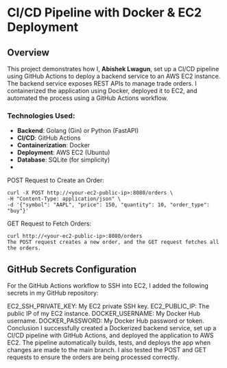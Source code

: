 # CI/CD Pipeline with Docker & EC2 Deployment

## Overview
This project demonstrates how I, **Abishek Lwagun**, set up a CI/CD pipeline using GitHub Actions to deploy a backend service to an AWS EC2 instance. The backend service exposes REST APIs to manage trade orders. I containerized the application using Docker, deployed it to EC2, and automated the process using a GitHub Actions workflow.

### Technologies Used:
- **Backend**: Golang (Gin) or Python (FastAPI)
- **CI/CD**: GitHub Actions
- **Containerization**: Docker
- **Deployment**: AWS EC2 (Ubuntu)
- **Database**: SQLite (for simplicity)
- 
POST Request to Create an Order:
```
curl -X POST http://<your-ec2-public-ip>:8080/orders \
-H "Content-Type: application/json" \
-d '{"symbol": "AAPL", "price": 150, "quantity": 10, "order_type": "buy"}'

```
GET Request to Fetch Orders:
```
curl http://<your-ec2-public-ip>:8080/orders
The POST request creates a new order, and the GET request fetches all the orders.
```

## GitHub Secrets Configuration
For the GitHub Actions workflow to SSH into EC2, I added the following secrets in my GitHub repository:

EC2_SSH_PRIVATE_KEY: My EC2 private SSH key.
EC2_PUBLIC_IP: The public IP of my EC2 instance.
DOCKER_USERNAME: My Docker Hub username.
DOCKER_PASSWORD: My Docker Hub password or token.
Conclusion
I successfully created a Dockerized backend service, set up a CI/CD pipeline with GitHub Actions, and deployed the application to AWS EC2. The pipeline automatically builds, tests, and deploys the app when changes are made to the main branch. I also tested the POST and GET requests to ensure the orders are being processed correctly.
